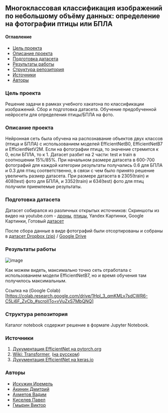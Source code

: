 ## Многоклассовая классификация изображений по небольшому объёму данных: определение на фотографии птицы или БПЛА

#### Оглавление
- [Цель проекта](#цель-проекта)
- [Описание проекта](#описание-проекта)
- [Подготовка датасета](#подготовка-датасета)
- [Результаты работы](#результаты-работы)
- [Структура репозитория](#структура-репозитория)
- [Источники](#источники)
- [Авторы](#авторы)


### Цель проекта

Решение задачи в рамках учебного хакатона по классификации изображений. Сбор и подготовка датасета.
Обучение предобученной нейросети для определения птицы/БПЛА на фото.

### Описание проекта

Нейронная сеть была обучена на распознавание объектов двух классов (птица и БПЛА) с использованием моделей EfficientNetB0, EfficientNetB7 и EfficientNetV2M.
Если на фотографии птица, то значение стремится к 0, если БПЛА, то к 1. Датасет разбит на 2 части: test и train в соотношении 15%/85%. При начальном размере датасета в 600-700 фотографий для каждой категории результаты получались 0.6 для БПЛА и 0.3 для птиц соответственно, в связи с чем было принято решение увеличить размер датасета. При размере датасета в 2305(train) и 408(test) фото для БПЛА, и 3352(train) и 634(test) фото для птиц получили приемлемые результаты.

### Подготовка датасета

Датасет собирался из различных открытых источников:
Скриншоты из видео на youtube.com - [дроны](https://youtu.be/nzvISPjWJcI?t=660), [птицы](https://www.youtube.com/watch?v=zxzUW3Xw0-Y),
Yandex Картинки,
Google Картинки,
Готовый [датасет](https://lila.science/datasets/caltech-camera-traps)

После сбора данные в виде фотографий были отсортированы и собраны в [датасет Dropbox (zip)](https://www.dropbox.com/scl/fo/3wvoxavz83ym6obt2ktr1/h?dl=0&rlkey=w85abmidyfjusl91veyosay29) / [Google Drive](https://drive.google.com/drive/folders/1PjSBL6W4I8o9_NLbFEp0-ZQqAALrRjSu)

### Результаты работы

![image](https://user-images.githubusercontent.com/118006933/213861570-2bfd95b9-f0b6-4cf5-955c-da9a355d299e.png)

Как можем видеть, максимально точно сеть отработала с использованием модели EfficientNetB7, но и время обучения там получилось максимальным.

Ссылка на (Google Colab)[https://colab.research.google.com/drive/1Hpl_3_qmKMLv7sdCWR6-C5Li6F_ZvCb_#scrollTo=vVuZxS7MbQNQ]

### Структура репозитория
Каталог notebook содержит решение в формате Jupyter Notebook.

### Источники

1. [Дукументация EfficientNet на pytorch.org](https://pytorch.org/vision/stable/models/efficientnet.html)
2. [Wiki: Transformer](https://en.wikipedia.org/wiki/Transformer_(machine_learning_model)), ([на русском](https://ru.wikipedia.org/wiki/%D0%A2%D1%80%D0%B0%D0%BD%D1%81%D1%84%D0%BE%D1%80%D0%BC%D0%B5%D1%80_(%D0%BC%D0%BE%D0%B4%D0%B5%D0%BB%D1%8C_%D0%BC%D0%B0%D1%88%D0%B8%D0%BD%D0%BD%D0%BE%D0%B3%D0%BE_%D0%BE%D0%B1%D1%83%D1%87%D0%B5%D0%BD%D0%B8%D1%8F)))
3. [Дукументация EfficientNet на keras.io](https://keras.io/examples/vision/image_classification_efficientnet_fine_tuning/)

### Авторы
- [Искужин Иремель](https://github.com/Lemeri02)
- [Акинин Дмитрий](https://github.com/AkininD)
- [Ахметов Вадим](https://github.com/vadim328)
- [Киселев Павел](https://github.com/indianlyc)
- [Гмырин Виктор](https://github.com/Victor-Gmyrin)
